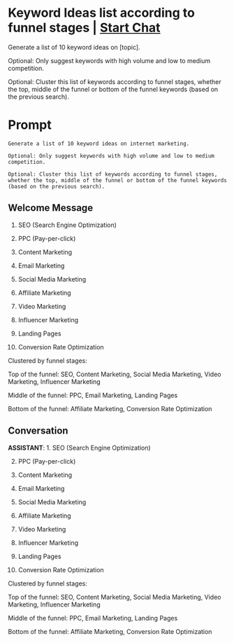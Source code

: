 

# Keyword Ideas list according to funnel stages | [Start Chat](https://gptcall.net/chat.html?data=%7B%22contact%22%3A%7B%22id%22%3A%22q7-Ls9QBqZU7wmKzDfz8U%22%2C%22flow%22%3Atrue%7D%7D)
Generate a list of 10 keyword ideas on [topic].



Optional: Only suggest keywords with high volume and low to medium competition.



Optional: Cluster this list of keywords according to funnel stages, whether the top, middle of the funnel or bottom of the funnel keywords (based on the previous search).

# Prompt

```
Generate a list of 10 keyword ideas on internet marketing.

Optional: Only suggest keywords with high volume and low to medium competition.

Optional: Cluster this list of keywords according to funnel stages, whether the top, middle of the funnel or bottom of the funnel keywords (based on the previous search).
```

## Welcome Message
1. SEO (Search Engine Optimization)

2. PPC (Pay-per-click)

3. Content Marketing

4. Email Marketing

5. Social Media Marketing

6. Affiliate Marketing

7. Video Marketing

8. Influencer Marketing

9. Landing Pages

10. Conversion Rate Optimization



Clustered by funnel stages:

Top of the funnel: SEO, Content Marketing, Social Media Marketing, Video Marketing, Influencer Marketing

Middle of the funnel: PPC, Email Marketing, Landing Pages

Bottom of the funnel: Affiliate Marketing, Conversion Rate Optimization

## Conversation

**ASSISTANT**: 1. SEO (Search Engine Optimization)

2. PPC (Pay-per-click)

3. Content Marketing

4. Email Marketing

5. Social Media Marketing

6. Affiliate Marketing

7. Video Marketing

8. Influencer Marketing

9. Landing Pages

10. Conversion Rate Optimization



Clustered by funnel stages:

Top of the funnel: SEO, Content Marketing, Social Media Marketing, Video Marketing, Influencer Marketing

Middle of the funnel: PPC, Email Marketing, Landing Pages

Bottom of the funnel: Affiliate Marketing, Conversion Rate Optimization

